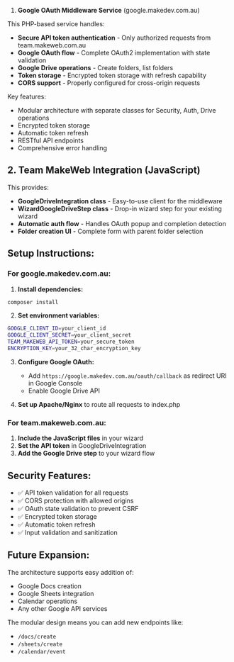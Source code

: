  1. **Google OAuth Middleware Service** (google.makedev.com.au)

This PHP-based service handles:
- **Secure API token authentication** - Only authorized requests from team.makeweb.com.au
- **Google OAuth flow** - Complete OAuth2 implementation with state validation
- **Google Drive operations** - Create folders, list folders
- **Token storage** - Encrypted token storage with refresh capability
- **CORS support** - Properly configured for cross-origin requests

Key features:
- Modular architecture with separate classes for Security, Auth, Drive operations
- Encrypted token storage
- Automatic token refresh
- RESTful API endpoints
- Comprehensive error handling

## 2. **Team MakeWeb Integration** (JavaScript)

This provides:
- **GoogleDriveIntegration class** - Easy-to-use client for the middleware
- **WizardGoogleDriveStep class** - Drop-in wizard step for your existing wizard
- **Automatic auth flow** - Handles OAuth popup and completion detection
- **Folder creation UI** - Complete form with parent folder selection

## Setup Instructions:

### For google.makedev.com.au:

1. **Install dependencies:**
```bash
composer install
```

2. **Set environment variables:**
```bash
GOOGLE_CLIENT_ID=your_client_id
GOOGLE_CLIENT_SECRET=your_client_secret
TEAM_MAKEWEB_API_TOKEN=your_secure_token
ENCRYPTION_KEY=your_32_char_encryption_key
```

3. **Configure Google OAuth:**
   - Add `https://google.makedev.com.au/oauth/callback` as redirect URI in Google Console
   - Enable Google Drive API

4. **Set up Apache/Nginx** to route all requests to index.php

### For team.makeweb.com.au:

1. **Include the JavaScript files** in your wizard
2. **Set the API token** in GoogleDriveIntegration
3. **Add the Google Drive step** to your wizard flow

## Security Features:

- ✅ API token validation for all requests
- ✅ CORS protection with allowed origins
- ✅ OAuth state validation to prevent CSRF
- ✅ Encrypted token storage
- ✅ Automatic token refresh
- ✅ Input validation and sanitization

## Future Expansion:

The architecture supports easy addition of:
- Google Docs creation
- Google Sheets integration
- Calendar operations
- Any other Google API services

The modular design means you can add new endpoints like:
- `/docs/create`
- `/sheets/create`
- `/calendar/event`

